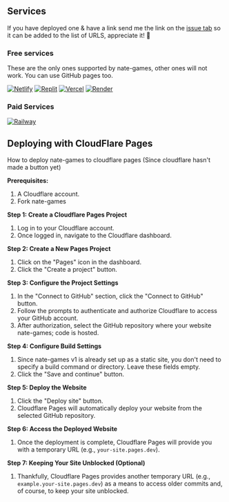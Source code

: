 ## Services
If you have deployed one & have a link send me the link on the [issue tab](https://github.com/nate-games/nate-games.github.io/issues/new/choose) so it can be added to the list of URLS, appreciate it! 🙏

### Free services
These are the only ones supported by nate-games, other ones will not work. You can use GitHub pages too.

<a href="https://app.netlify.com/start/deploy?repository=https://github.com/nate-games/nate-games.github.io"><img src="https://camo.githubusercontent.com/6812f65116af08d710eca27246e2d7dfaa721132d258a67ea040530e1d30d165/68747470733a2f2f62696e6261736862616e616e612e6769746875622e696f2f6465706c6f792d627574746f6e732f627574746f6e732f72656d6164652f6e65746c6966792e737667" alt="Netlify" /></a>
<a href="https://github.com/nate-games/nate-games.nodejs"><img src="https://raw.githubusercontent.com/BinBashBanana/deploy-buttons/master/buttons/remade/replit.svg" alt="Replit" /></a>
<a href="https://vercel.com/new/clone?repository-url=https://github.com/nate-games/nate-games.github.io"><img src="https://camo.githubusercontent.com/070945ad10e9641e23cf5a0a24ed7230d39f92377af4a8e6bd0102aa4ebfd9b2/68747470733a2f2f62696e6261736862616e616e612e6769746875622e696f2f6465706c6f792d627574746f6e732f627574746f6e732f72656d6164652f76657263656c2e737667" alt="Vercel" /></a>
<a href="https://render.com/deploy?repo=https://github.com/nate-games/nate-games.github.io"><img src="https://camo.githubusercontent.com/f893a13ee397f1e5dfc5f4ae1280a4667ba61e2ee623a0c688436f61523431c5/68747470733a2f2f62696e6261736862616e616e612e6769746875622e696f2f6465706c6f792d627574746f6e732f627574746f6e732f72656d6164652f72656e6465722e737667" alt="Render"/></a>
### Paid Services

<a href="https://railway.app/new/template?template=https://github.com/nate-games/nate-games.github.io"><img src="https://camo.githubusercontent.com/44adf65830f9eeecb9a8e4ab0ff42c4675ca5fac750f0ec923abb86d0d8bedd1/68747470733a2f2f62696e6261736862616e616e612e6769746875622e696f2f6465706c6f792d627574746f6e732f627574746f6e732f72656d6164652f7261696c7761792e737667" alt="Railway" /></a>

## Deploying with CloudFlare Pages
How to deploy nate-games to cloudflare pages (Since cloudflare hasn't made a button yet)

**Prerequisites:**
1. A Cloudflare account.
2. Fork nate-games

**Step 1: Create a Cloudflare Pages Project**
1. Log in to your Cloudflare account.
2. Once logged in, navigate to the Cloudflare dashboard.

**Step 2: Create a New Pages Project**
1. Click on the "Pages" icon in the dashboard.
2. Click the "Create a project" button.

**Step 3: Configure the Project Settings**
1. In the "Connect to GitHub" section, click the "Connect to GitHub" button.
2. Follow the prompts to authenticate and authorize Cloudflare to access your GitHub account.
3. After authorization, select the GitHub repository where your website nate-games; code is hosted.

**Step 4: Configure Build Settings**
1. Since nate-games v1 is already set up as a static site, you don't need to specify a build command or directory. Leave these fields empty.
2. Click the "Save and continue" button.

**Step 5: Deploy the Website**
1. Click the "Deploy site" button.
2. Cloudflare Pages will automatically deploy your website from the selected GitHub repository.

**Step 6: Access the Deployed Website**
1. Once the deployment is complete, Cloudflare Pages will provide you with a temporary URL (e.g., `your-site.pages.dev`).

**Step 7: Keeping Your Site Unblocked (Optional)**
1. Thankfully, Cloudflare Pages provides another temporary URL (e.g., `example.your-site.pages.dev`) as a means to access older commits and, of course, to keep your site unblocked.